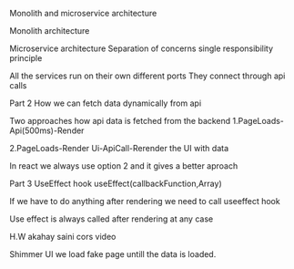 Monolith and microservice architecture

Monolith architecture

Microservice architecture
Separation of concerns
single responsibility principle

All the services run on their own different ports They connect through api calls

Part 2
How we can fetch data dynamically from api

Two approaches how api data is fetched from the backend
1.PageLoads-Api(500ms)-Render

2.PageLoads-Render Ui-ApiCall-Rerender the UI with data

In react we always use option 2 and it gives a better aproach

Part 3
UseEffect hook
useEffect(callbackFunction,Array)

If we have to do anything after rendering we need to call useeffect hook

Use effect is always called after rendering at any case

H.W akahay saini cors video

Shimmer UI we load fake page untill the data is loaded.

